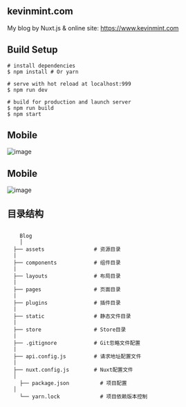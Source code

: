 ## kevinmint.com

My blog by Nuxt.js & online site: https://www.kevinmint.com

## Build Setup

```
# install dependencies
$ npm install # Or yarn

# serve with hot reload at localhost:999
$ npm run dev

# build for production and launch server
$ npm run build
$ npm start
```

## Mobile

![image](https://qiniu.kevinmint.com/blogpc.png)

## Mobile

![image](https://qiniu.kevinmint.com/blogmobile.png)

## 目录结构

```

	Blog                        
	│
  ├── assets                # 资源目录
  |
  ├── components            # 组件目录
  |
  ├── layouts               # 布局目录
  |
  ├── pages                 # 页面目录
  |
  ├── plugins               # 插件目录
  |
  ├── static                # 静态文件目录
  |
  ├── store                 # Store目录
  |
  ├── .gitignore            # Git忽略文件配置
  |
  ├── api.config.js         # 请求地址配置文件
  |
  ├── nuxt.config.js        # Nuxt配置文件
  │
	├── package.json          # 项目配置
  │
	└── yarn.lock             # 项目依赖版本控制

```